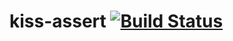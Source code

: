 kiss-assert [![Build Status](https://travis-ci.org/punkratz312/kiss-assert.svg?branch=master)](https://travis-ci.org/punkratz312/kiss-assert)
=====================================